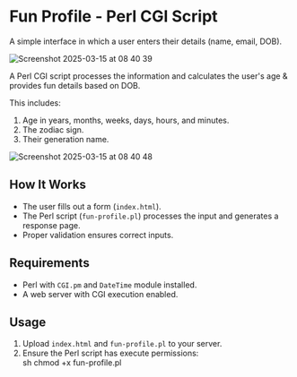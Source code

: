 # Fun Profile - Perl CGI Script

A simple interface in which a user enters their details (name, email, DOB).  

![Screenshot 2025-03-15 at 08 40 39](https://github.com/user-attachments/assets/c9a29972-bb29-4327-b60b-9f492c4ea829)

A Perl CGI script processes the information and calculates the user's age & provides fun details based on DOB.

This includes:
1. Age in years, months, weeks, days, hours, and minutes.  
2. The zodiac sign.  
3. Their generation name.  

![Screenshot 2025-03-15 at 08 40 48](https://github.com/user-attachments/assets/af7da74c-5dd1-428a-8da4-ba380de35e7a)


## How It Works
- The user fills out a form (`index.html`).
- The Perl script (`fun-profile.pl`) processes the input and generates a response page.
- Proper validation ensures correct inputs.

## Requirements
- Perl with `CGI.pm` and `DateTime` module installed.
- A web server with CGI execution enabled.

## Usage
1. Upload `index.html` and `fun-profile.pl` to your server.
2. Ensure the Perl script has execute permissions:  
   sh
   chmod +x fun-profile.pl
